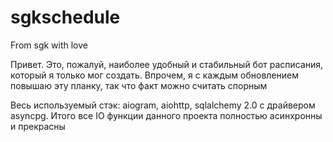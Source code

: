 # sgkschedule
From sgk with love

Привет. Это, пожалуй, наиболее удобный и стабильный бот расписания, который я только мог создать. Впрочем, я с каждым обновлением повышаю эту планку, так что факт можно считать спорным

Весь используемый стэк: aiogram, aiohttp, sqlalchemy 2.0 с драйвером asyncpg. Итого все IO функции данного проекта полностью асинхронны и прекрасны   
